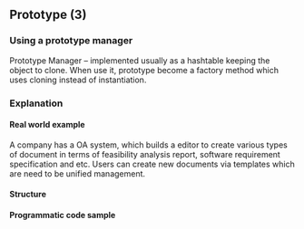 ## Prototype (3)

### Using a prototype manager

Prototype Manager – implemented usually as a hashtable keeping the object to clone. When use it, prototype become a factory method which uses cloning instead of instantiation.



### Explanation

#### Real world example

A company has a OA system, which builds a editor to create various types of document in terms of feasibility analysis report, software requirement specification and etc.  Users can create new documents via templates which are need to be unified management.

#### Structure

#### Programmatic code sample





